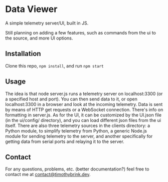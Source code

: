 # Data Viewer

A simple telemetry server/UI, built in JS.

Still planning on adding a few features, such as commands from the ui to the source, and more UI options.

## Installation

Clone this repo, `npm install`, and run `npm start`

## Usage

The idea is that node server.js runs a telemetry server on localhost:3300 (or a specified host and port). You can then send data to it, or open localhost:3300 in a browser and look at the incoming telemetry. Data is sent by means of HTTP get requests or a WebSocket connection. There's info on formatting in server.js. As for the UI, it can be customized by the UI.json file (in the ui/config/ directory), and you can load different json files from the ui itself.
There are also three telemetry sources in the clients directory: a Python module, to simplify telemetry from Python, a generic Node.js module for sending telemetry to the server, and another specifically for getting data from serial ports and relaying it to the server.

## Contact

For any questions, problems, etc. (better documentation?) feel free to contact me at [contact@timothybrink.dev](mailto:contact@timothybrink.dev). 
